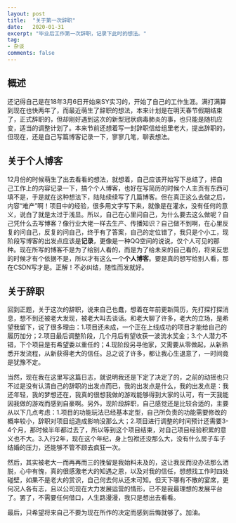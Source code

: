 ```yaml
---
layout: post
title:  "关于第一次辞职"
date:   2020-01-31
excerpt: "毕业后工作第一次辞职，记录下此时的想法。"
tag:
- 杂谈
comments: false
---
```

## 概述

还记得自己是在18年3月6日开始来SY实习的，开始了自己的工作生涯。满打满算到现在也快两年了，而最近萌生了辞职的想法，本来计划是在明天春节假期结束了，正式辞职的，但却刚好遇到这次的新型冠状病毒肺炎的事，也只能是随机应变，适当的调整计划了。本来节前还想着写一封辞职信给组里老大，提出辞职的，但现在，还是自己写篇博客记录一下，寥寥几笔，聊表想法。

## 关于个人博客

12月份的时候萌生了出去看看的想法，就想着，自己应该开始写下总结了，把自己工作上的内容记录一下，搞个个人博客，也好在写简历的时候个人主页有东西可填不是，于是就在这种想法下，陆陆续续写了几篇博客。但在真正这么去做之后，内容“难产”啊！项目中的经验，很多用文字写下来，就像是在灌水，没有任何的意义，说白了就是太过于浅显。所以，自己在心里问自己，为什么要去这么做呢？自己凭什么去写博客？像行业大佬一样去生产、传播知识？自己做不到啊，在心里反复的问自己，反复的问自己，终于有了答案，自己的定位错了，我只是个小工，现阶段写博客的出发点应该是**记录**，更像是一种QQ空间的说说，仅个人可见的那种。现在所写的博客不是为了给别人看的，而是为了给未来的自己看的，将来反思的时候才有个依据不是，所以才有这么一个**个人博客**。要是真的想写给别人看，那在CSDN写才是。正解！不必纠结，随性而发就好。

## 关于辞职

回到正题，关于这次的辞职，说来自己也蠢，想着在年前更新简历，先打探打探消息，想不到还被老大发现，被老大叫去谈话。和老大聊了许多，老大的立场，是希望我留下，说了很多理由：1.项目还未成，一个正在上线成功的项目才能给自己的履历加分；2.项目最后调整阶段，几个月后有望收获一波流水奖金；3.个人潜力不错，下个项目是有希望委以重任的；4.现阶段另寻他家，又需要从零做起，从新熟悉开发流程，从新获得老大的信任。总之说了许多，都让我心生退意了，一时间竟是犹豫不定。

当然，现在我在这里写这篇日志，就说明我还是下定了决定了的，之前的动摇也只不过是没有认清自己的辞职的出发点而已，我的出发点是什么，我的出发点是：我还年轻，我的梦想还在，我真的很想我做的游戏能够得到大家的认可，有一天我能因我做的游戏而感到自豪啊。另外，现阶段辞职，自己感觉还是比较合适的，主要从以下几点考虑：1.项目的功能玩法已经基本定型，自己所负责的功能需要修改的概率较小，辞职对项目组造成影响没那么大；2.项目进行调整的时间预计还需要3-4个月，那时候半年都过去了，所以等到这个项目结束，对自己项目经验积累的意义也不大。3.入行2年，现在这个年纪，身上包袱还没那么大，没有什么房子车子结婚的压力，还能够不管不顾去疯狂一次。

然后，其实被老大一而再再而三的挽留是我始料未及的，这让我反而没办法那么洒脱，心中有愧，真的很感激老大的知遇之恩，以及对我的信任，想想找工作时四处碰壁，如果不是老大的赏识，自己何去何从还未可知。但天下哪有不散的宴席，更何况人各有志，且以公司现在大力发展运营的情形，已不是我最理想的发展平台了。罢了，不需要任何借口，人生路漫漫，我只是想出去看看。

最后，只希望将来自己不要为现在所作的决定而感到后悔就够了。加油。